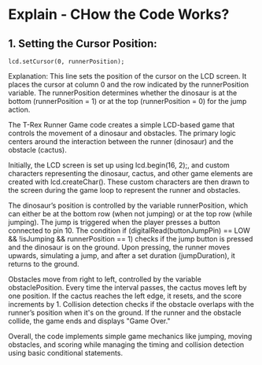 # Explain - CHow the Code Works?

## 1. **Setting the Cursor Position:**

```
lcd.setCursor(0, runnerPosition);
```
Explanation: This line sets the position of the cursor on the LCD screen. It places the cursor at column 0 and the row indicated by the runnerPosition variable. The runnerPosition determines whether the dinosaur is at the bottom (runnerPosition = 1) or at the top (runnerPosition = 0) for the jump action.

The T-Rex Runner Game code creates a simple LCD-based game that controls the movement of a dinosaur and obstacles. The primary logic centers around the interaction between the runner (dinosaur) and the obstacle (cactus).

Initially, the LCD screen is set up using lcd.begin(16, 2);, and custom characters representing the dinosaur, cactus, and other game elements are created with lcd.createChar(). These custom characters are then drawn to the screen during the game loop to represent the runner and obstacles.

The dinosaur’s position is controlled by the variable runnerPosition, which can either be at the bottom row (when not jumping) or at the top row (while jumping). The jump is triggered when the player presses a button connected to pin 10. The condition if (digitalRead(buttonJumpPin) == LOW && !isJumping && runnerPosition == 1) checks if the jump button is pressed and the dinosaur is on the ground. Upon pressing, the runner moves upwards, simulating a jump, and after a set duration (jumpDuration), it returns to the ground.

Obstacles move from right to left, controlled by the variable obstaclePosition. Every time the interval passes, the cactus moves left by one position. If the cactus reaches the left edge, it resets, and the score increments by 1. Collision detection checks if the obstacle overlaps with the runner’s position when it's on the ground. If the runner and the obstacle collide, the game ends and displays "Game Over."

Overall, the code implements simple game mechanics like jumping, moving obstacles, and scoring while managing the timing and collision detection using basic conditional statements.
